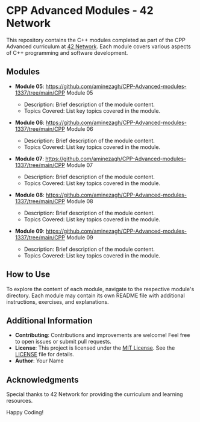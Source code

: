 # CPP Advanced Modules - 42 Network

This repository contains the C++ modules completed as part of the CPP Advanced curriculum at [42 Network](https://www.42.fr/). Each module covers various aspects of C++ programming and software development.

## Modules

- **Module 05**: https://github.com/aminezagh/CPP-Advanced-modules-1337/tree/main/CPP Module 05
  - Description: Brief description of the module content.
  - Topics Covered: List key topics covered in the module.

- **Module 06**: https://github.com/aminezagh/CPP-Advanced-modules-1337/tree/main/CPP Module 06
  - Description: Brief description of the module content.
  - Topics Covered: List key topics covered in the module.

- **Module 07**: https://github.com/aminezagh/CPP-Advanced-modules-1337/tree/main/CPP Module 07
  - Description: Brief description of the module content.
  - Topics Covered: List key topics covered in the module.

- **Module 08**: https://github.com/aminezagh/CPP-Advanced-modules-1337/tree/main/CPP Module 08
  - Description: Brief description of the module content.
  - Topics Covered: List key topics covered in the module.

- **Module 09**: https://github.com/aminezagh/CPP-Advanced-modules-1337/tree/main/CPP Module 09
  - Description: Brief description of the module content.
  - Topics Covered: List key topics covered in the module.

## How to Use

To explore the content of each module, navigate to the respective module's directory. Each module may contain its own README file with additional instructions, exercises, and explanations.

## Additional Information

- **Contributing**: Contributions and improvements are welcome! Feel free to open issues or submit pull requests.
- **License**: This project is licensed under the [MIT License](LICENSE). See the [LICENSE](LICENSE) file for details.
- **Author**: Your Name

## Acknowledgments

Special thanks to 42 Network for providing the curriculum and learning resources.

Happy Coding!
